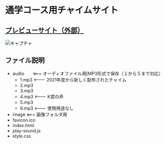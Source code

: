 # 通学コース用チャイムサイト
## [プレビューサイト（外部）](https://hiroshima-nnn.info "外部サイトに飛ばします")
![キャプチャ](https://user-images.githubusercontent.com/68215637/118326843-7c20f080-b540-11eb-81e5-d4563bdd3ab6.PNG)


## ファイル説明
- audio　　<=== オーディオファイル用[MP3形式で保存（１から５まで対応）
  - 1.mp3 <--- 2021年度から新しく配布されたチャイム
  - 2.mp3
  - 3.mp3
  - 4.mp3 <--- K君の声
  - 5.mp3
  - 6.mp3 <--- 使用用途なし
- image  <=== 画像フォルダ用
- favicon.ico 
- index.html
- play-sound.js
- style.css
